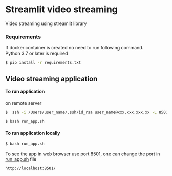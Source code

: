 # Streamlit video streaming
Video streaming using streamlit library

### Requirements

If docker container is created no need to run following command. <br />
Python 3.7 or later is required

```bash
$ pip install -r requirements.txt
```

## Video streaming application

#### To run application

on remote server

```bash
$  ssh -i /Users/user_name/.ssh/id_rsa user_name@xxx.xxx.xxx.xx -L 8501:localhost:8501
```
```bash
$ bash run_app.sh
``` 

#### To run application locally

```bash
$ bash run_app.sh
``` 

To see the app in web browser use port 8501, one can change the port in [run_app.sh](run_app.sh)
file

```angular2html
http://localhost:8501/
